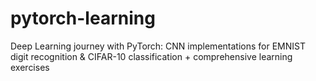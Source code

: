 # pytorch-learning
Deep Learning journey with PyTorch: CNN implementations for EMNIST digit recognition &amp; CIFAR-10 classification + comprehensive learning exercises
